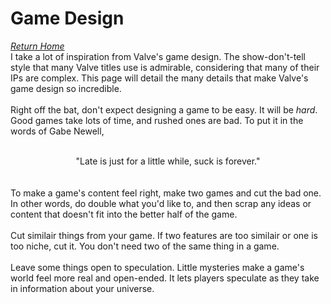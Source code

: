 # Game Design
*[Return Home](index.md)*<br>
I take a lot of inspiration from Valve's game design. The show-don't-tell style that many Valve titles use is admirable, considering that many of their IPs are complex. This page will detail the many details that make Valve's game design so incredible.
<br>
<br>
Right off the bat, don't expect designing a game to be easy. It will be *hard*. Good games take lots of time, and rushed ones are bad. To put it in the words of Gabe Newell,
<br>
<br>
<center>"Late is just for a little while, suck is forever."</center>
<br>
<br>
To make a game's content feel right, make two games and cut the bad one. In other words, do double what you'd like to, and then scrap any ideas or content that doesn't fit into the better half of the game.
<br>
<br>
Cut similair things from your game. If two features are too similair or one is too niche, cut it. You don't need two of the same thing in a game.
<br>
<br>
Leave some things open to speculation. Little mysteries make a game's world feel more real and open-ended. It lets players speculate as they take in information about your universe.
<br>
<br>

